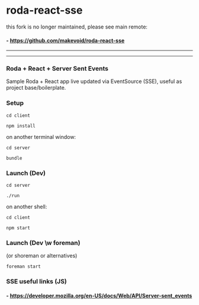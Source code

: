 # roda-react-sse

this fork is no longer maintained, please see main remote: 

#### - https://github.com/makevoid/roda-react-sse

---

---

### Roda + React + Server Sent Events

Sample Roda + React app live updated via EventSource (SSE), useful as project base/boilerplate.


### Setup

```
cd client

npm install
```

on another terminal window:

```
cd server

bundle
```

### Launch (Dev)

```
cd server

./run
```

on another shell:

```
cd client

npm start
```

### Launch (Dev \w foreman)

(or shoreman or alternatives)

```
foreman start
```


### SSE useful links (JS)

#### - https://developer.mozilla.org/en-US/docs/Web/API/Server-sent_events
